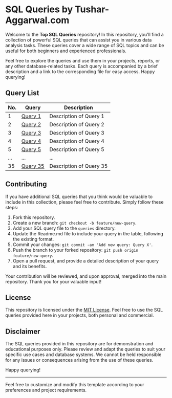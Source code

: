 # SQL Queries by Tushar-Aggarwal.com

Welcome to the **Top SQL Queries** repository! In this repository, you'll find a collection of powerful SQL queries that can assist you in various data analysis tasks. These queries cover a wide range of SQL topics and can be useful for both beginners and experienced professionals.

Feel free to explore the queries and use them in your projects, reports, or any other database-related tasks. Each query is accompanied by a brief description and a link to the corresponding file for easy access. Happy querying!

## Query List

| No. | Query | Description |
| --- | ----- | ----------- |
| 1   | [Query 1](queries/query1.sql) | Description of Query 1 |
| 2   | [Query 2](queries/query2.sql) | Description of Query 2 |
| 3   | [Query 3](queries/query3.sql) | Description of Query 3 |
| 4   | [Query 4](queries/query4.sql) | Description of Query 4 |
| 5   | [Query 5](queries/query5.sql) | Description of Query 5 |
| ... | ... | ... |
| 35  | [Query 35](queries/query35.sql) | Description of Query 35 |

## Contributing

If you have additional SQL queries that you think would be valuable to include in this collection, please feel free to contribute. Simply follow these steps:

1. Fork this repository.
2. Create a new branch: `git checkout -b feature/new-query`.
3. Add your SQL query file to the `queries` directory.
4. Update the Readme.md file to include your query in the table, following the existing format.
5. Commit your changes: `git commit -am 'Add new query: Query X'`.
6. Push the branch to your forked repository: `git push origin feature/new-query`.
7. Open a pull request, and provide a detailed description of your query and its benefits.

Your contribution will be reviewed, and upon approval, merged into the main repository. Thank you for your valuable input!

## License

This repository is licensed under the [MIT License](LICENSE). Feel free to use the SQL queries provided here in your projects, both personal and commercial.

## Disclaimer

The SQL queries provided in this repository are for demonstration and educational purposes only. Please review and adapt the queries to suit your specific use cases and database systems. We cannot be held responsible for any issues or consequences arising from the use of these queries.

Happy querying!

---

Feel free to customize and modify this template according to your preferences and project requirements.






